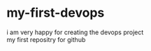# my-first-devops
i am very happy for creating the devops project
<br>
my first repositry for github
